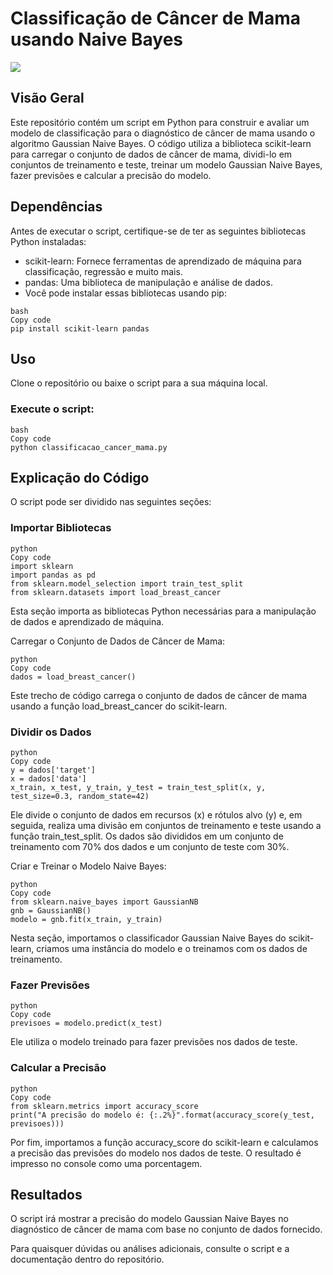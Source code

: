 # Classificação de Câncer de Mama usando Naive Bayes

<img src="https://www.nexofin.com/archivos/2020/08/doctor-with-a-pink-ribbon_1508929535-1536x722.jpg"/>

## Visão Geral

Este repositório contém um script em Python para construir e avaliar um modelo de classificação para o diagnóstico de câncer de mama usando o algoritmo Gaussian Naive Bayes. O código utiliza a biblioteca scikit-learn para carregar o conjunto de dados de câncer de mama, dividi-lo em conjuntos de treinamento e teste, treinar um modelo Gaussian Naive Bayes, fazer previsões e calcular a precisão do modelo.

## Dependências
Antes de executar o script, certifique-se de ter as seguintes bibliotecas Python instaladas:

- scikit-learn: Fornece ferramentas de aprendizado de máquina para classificação, regressão e muito mais.
- pandas: Uma biblioteca de manipulação e análise de dados.
- Você pode instalar essas bibliotecas usando pip:

```
bash
Copy code
pip install scikit-learn pandas
```

## Uso
Clone o repositório ou baixe o script para a sua máquina local.

### Execute o script:

```
bash
Copy code
python classificacao_cancer_mama.py
```

## Explicação do Código
O script pode ser dividido nas seguintes seções:

### Importar Bibliotecas

```
python
Copy code
import sklearn
import pandas as pd
from sklearn.model_selection import train_test_split
from sklearn.datasets import load_breast_cancer
```

Esta seção importa as bibliotecas Python necessárias para a manipulação de dados e aprendizado de máquina.

Carregar o Conjunto de Dados de Câncer de Mama:

```
python
Copy code
dados = load_breast_cancer()
```

Este trecho de código carrega o conjunto de dados de câncer de mama usando a função load_breast_cancer do scikit-learn.

### Dividir os Dados

```
python
Copy code
y = dados['target']
x = dados['data']
x_train, x_test, y_train, y_test = train_test_split(x, y, test_size=0.3, random_state=42)
```

Ele divide o conjunto de dados em recursos (x) e rótulos alvo (y) e, em seguida, realiza uma divisão em conjuntos de treinamento e teste usando a função train_test_split. Os dados são divididos em um conjunto de treinamento com 70% dos dados e um conjunto de teste com 30%.

Criar e Treinar o Modelo Naive Bayes:

```
python
Copy code
from sklearn.naive_bayes import GaussianNB
gnb = GaussianNB()
modelo = gnb.fit(x_train, y_train)
```

Nesta seção, importamos o classificador Gaussian Naive Bayes do scikit-learn, criamos uma instância do modelo e o treinamos com os dados de treinamento.

### Fazer Previsões

```
python
Copy code
previsoes = modelo.predict(x_test)
```

Ele utiliza o modelo treinado para fazer previsões nos dados de teste.

### Calcular a Precisão

```
python
Copy code
from sklearn.metrics import accuracy_score
print("A precisão do modelo é: {:.2%}".format(accuracy_score(y_test, previsoes)))
```

Por fim, importamos a função accuracy_score do scikit-learn e calculamos a precisão das previsões do modelo nos dados de teste. O resultado é impresso no console como uma porcentagem.

## Resultados
O script irá mostrar a precisão do modelo Gaussian Naive Bayes no diagnóstico de câncer de mama com base no conjunto de dados fornecido.

Para quaisquer dúvidas ou análises adicionais, consulte o script e a documentação dentro do repositório.
